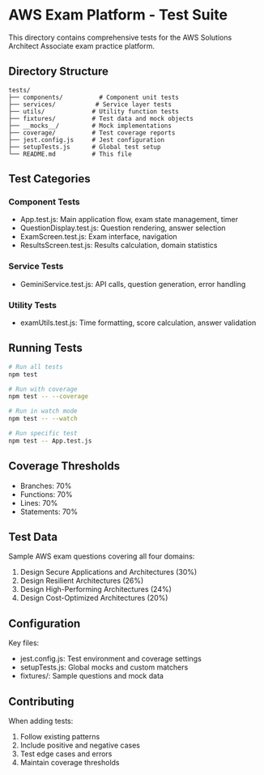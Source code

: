 # AWS Exam Platform - Test Suite

This directory contains comprehensive tests for the AWS Solutions Architect Associate exam practice platform.

## Directory Structure

```
tests/
├── components/          # Component unit tests
├── services/           # Service layer tests
├── utils/             # Utility function tests
├── fixtures/          # Test data and mock objects
├── __mocks__/         # Mock implementations
├── coverage/          # Test coverage reports
├── jest.config.js     # Jest configuration
├── setupTests.js      # Global test setup
└── README.md          # This file
```

## Test Categories

### Component Tests

- App.test.js: Main application flow, exam state management, timer
- QuestionDisplay.test.js: Question rendering, answer selection
- ExamScreen.test.js: Exam interface, navigation
- ResultsScreen.test.js: Results calculation, domain statistics

### Service Tests

- GeminiService.test.js: API calls, question generation, error handling

### Utility Tests

- examUtils.test.js: Time formatting, score calculation, answer validation

## Running Tests

```bash
# Run all tests
npm test

# Run with coverage
npm test -- --coverage

# Run in watch mode
npm test -- --watch

# Run specific test
npm test -- App.test.js
```

## Coverage Thresholds

- Branches: 70%
- Functions: 70%
- Lines: 70%
- Statements: 70%

## Test Data

Sample AWS exam questions covering all four domains:

1. Design Secure Applications and Architectures (30%)
2. Design Resilient Architectures (26%)
3. Design High-Performing Architectures (24%)
4. Design Cost-Optimized Architectures (20%)

## Configuration

Key files:

- jest.config.js: Test environment and coverage settings
- setupTests.js: Global mocks and custom matchers
- fixtures/: Sample questions and mock data

## Contributing

When adding tests:

1. Follow existing patterns
2. Include positive and negative cases
3. Test edge cases and errors
4. Maintain coverage thresholds
